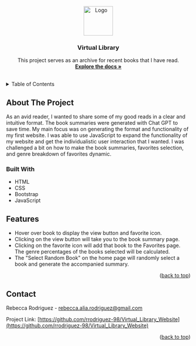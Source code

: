 <a id="readme-top"></a>

<!-- PROJECT LOGO -->
<br />
<div align="center">
  <a href="https://github.com/rrodriguez-98/Virtual_Library_Website">
    <img src="images/readme-logo.png" alt="Logo" width="80" height="80">
  </a>

<h3 align="center">Virtual Library</h3>

  <p align="center">
    This project serves as an archive for recent books that I have read. 
    <br />
    <a href="https://github.com/rrodriguez-98/Virtual_Library_Website"><strong>Explore the docs »</strong></a>
    <br />
    <br />
</div>



<!-- TABLE OF CONTENTS -->
<details>
  <summary>Table of Contents</summary>
  <ol>
    <li>
      <a href="#about-the-project">About The Project</a>
      <ul>
        <li><a href="#built-with">Built With</a></li>
      </ul>
    </li>
    <li><a href="#usage">Features</a></li>
    <li><a href="#contact">Contact</a></li>
  </ol>
</details>



<!-- ABOUT THE PROJECT -->
<a id="about-the-project"></a>
## About The Project

As an avid reader, I wanted to share some of my good reads in a clear and intuitive format. The book summaries were generated with Chat GPT to save time. My main focus was on generating the format and functionality of my first website. I was able to use JavaScript to expand the functionality of my website and get the individualistic user interaction that I wanted. I was challenged a bit on how to make the book summaries, favorites selection, and genre breakdown of favorites dynamic.


### Built With
<a id="built-with"></a>
* HTML
* CSS
* Bootstrap
* JavaScript

<!-- USAGE EXAMPLES -->
<a id="usage"></a>
## Features
* Hover over book to display the view button and favorite icon.
* Clicking on the view button will take you to the book summary page.
* Clicking on the favorite icon will add that book to the Favorites page. The genre percentages of the books selected will be calculated.
* The "Select Random Book" on the home page will randomly select a book and generate the accompanied summary.

<p align="right">(<a href="#readme-top">back to top</a>)</p>


<!-- CONTACT -->
<a id="contact"></a>
## Contact

Rebecca Rodriguez - rebecca.alia.rodriguez@gmail.com

Project Link: [https://github.com/rrodriguez-98/Virtual_Library_Website](https://github.com/rrodriguez-98/Virtual_Library_Website)

<p align="right">(<a href="#readme-top">back to top</a>)</p>

